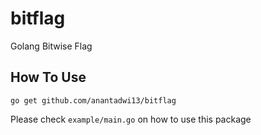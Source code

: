 # bitflag

Golang Bitwise Flag

## How To Use
```shell
go get github.com/anantadwi13/bitflag
```
Please check `example/main.go` on how to use this package